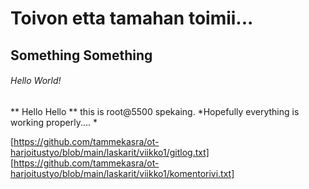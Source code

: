 # Toivon etta tamahan toimii...
## Something Something
###### Hello World!

** Hello Hello ** this is root@5500 spekaing. *Hopefully everything is working properly.... *

[https://github.com/tammekasra/ot-harjoitustyo/blob/main/laskarit/viikko1/gitlog.txt]
[https://github.com/tammekasra/ot-harjoitustyo/blob/main/laskarit/viikko1/komentorivi.txt]
